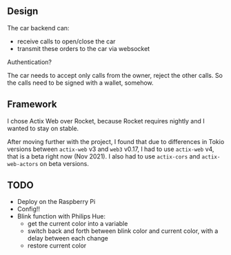 ## Design

The car backend can:
- receive calls to open/close the car
- transmit these orders to the car via websocket

Authentication?

The car needs to accept only calls from the owner, reject the other calls.
So the calls need to be signed with a wallet, somehow.

## Framework

I chose Actix Web over Rocket, because Rocket requires nightly and I wanted to stay on stable.

After moving further with the project, I found that due to differences
in Tokio versions between `actix-web` v3 and `web3` v0.17, I had to use
`actix-web` v4, that is a beta right now (Nov 2021). I also had to use
`actix-cors` and `actix-web-actors` on beta versions.

## TODO

- Deploy on the Raspberry Pi
- Config!!
- Blink function with Philips Hue:
  - get the current color into a variable
  - switch back and forth between blink color and current color, with a delay between each change
  - restore current color
